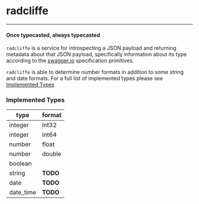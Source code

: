 # radcliffe
---

#### Once typecasted, always typecasted

`radcliffe` is a service for introspecting a JSON payload and returning metadata about that JSON payload, specifically information about its type according to the [swagger.io](http://swagger.io/specification/) specification primitives.

`radcliffe` is able to determine number formats in addition to some string and date formats. For a full list of implemented types please see [Implemented Types](#implemented-types)

### Implemented Types ###
| type | format |
| --- | --- |
| integer | int32 |
| integer | int64 |
| number | float |
| number | double |
| boolean | |
| string | __TODO__ |
| date | __TODO__ |
| date_time | __TODO__ |
